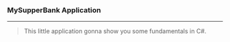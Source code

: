 ### **MySupperBank Application**
________

>
>This little application gonna show you some fundamentals in C#.
>
